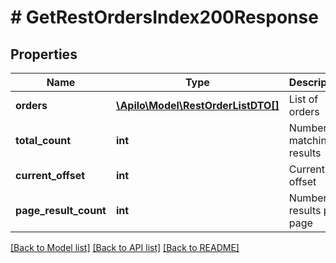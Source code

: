 # # GetRestOrdersIndex200Response

## Properties

Name | Type | Description | Notes
------------ | ------------- | ------------- | -------------
**orders** | [**\Apilo\Model\RestOrderListDTO[]**](RestOrderListDTO.md) | List of orders | [optional]
**total_count** | **int** | Number of matching results | [optional]
**current_offset** | **int** | Current list offset | [optional]
**page_result_count** | **int** | Number of results per page | [optional]

[[Back to Model list]](../../README.md#models) [[Back to API list]](../../README.md#endpoints) [[Back to README]](../../README.md)
